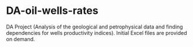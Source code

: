 # DA-oil-wells-rates
DA Project (Analysis of the geological and petrophysical data and finding dependencies for wells productivity indices).
Initial Excel files are provided on demand.
